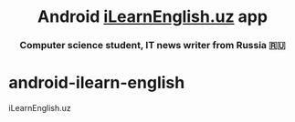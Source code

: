 <h1 align="center">Android <a href="https://iLearnEnglish.uz /" target="_blank">iLearnEnglish.uz</a>  app</h1>
<h3 align="center">Computer science student, IT news writer from Russia 🇷🇺</h3>

# android-ilearn-english
iLearnEnglish.uz

